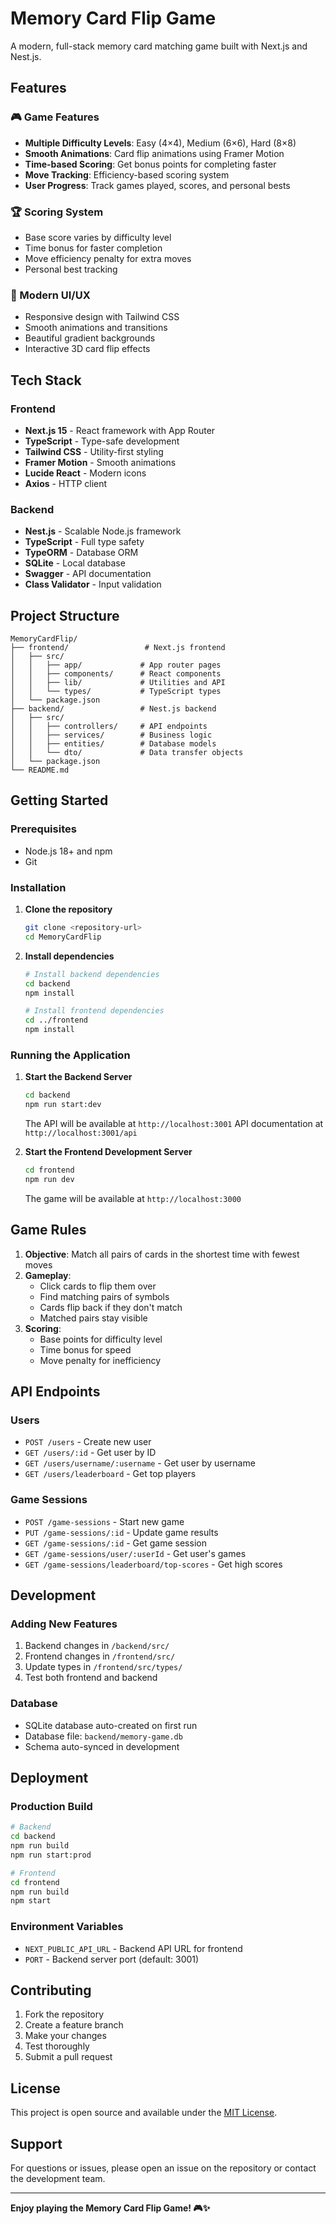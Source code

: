 # Memory Card Flip Game

A modern, full-stack memory card matching game built with Next.js and Nest.js.

## Features

### 🎮 Game Features
- **Multiple Difficulty Levels**: Easy (4×4), Medium (6×6), Hard (8×8)
- **Smooth Animations**: Card flip animations using Framer Motion
- **Time-based Scoring**: Get bonus points for completing faster
- **Move Tracking**: Efficiency-based scoring system
- **User Progress**: Track games played, scores, and personal bests

### 🏆 Scoring System
- Base score varies by difficulty level
- Time bonus for faster completion
- Move efficiency penalty for extra moves
- Personal best tracking

### 💫 Modern UI/UX
- Responsive design with Tailwind CSS
- Smooth animations and transitions
- Beautiful gradient backgrounds
- Interactive 3D card flip effects

## Tech Stack

### Frontend
- **Next.js 15** - React framework with App Router
- **TypeScript** - Type-safe development
- **Tailwind CSS** - Utility-first styling
- **Framer Motion** - Smooth animations
- **Lucide React** - Modern icons
- **Axios** - HTTP client

### Backend
- **Nest.js** - Scalable Node.js framework
- **TypeScript** - Full type safety
- **TypeORM** - Database ORM
- **SQLite** - Local database
- **Swagger** - API documentation
- **Class Validator** - Input validation

## Project Structure

```
MemoryCardFlip/
├── frontend/                 # Next.js frontend
│   ├── src/
│   │   ├── app/             # App router pages
│   │   ├── components/      # React components
│   │   ├── lib/             # Utilities and API
│   │   └── types/           # TypeScript types
│   └── package.json
├── backend/                 # Nest.js backend
│   ├── src/
│   │   ├── controllers/     # API endpoints
│   │   ├── services/        # Business logic
│   │   ├── entities/        # Database models
│   │   └── dto/             # Data transfer objects
│   └── package.json
└── README.md
```

## Getting Started

### Prerequisites
- Node.js 18+ and npm
- Git

### Installation

1. **Clone the repository**
   ```bash
   git clone <repository-url>
   cd MemoryCardFlip
   ```

2. **Install dependencies**
   ```bash
   # Install backend dependencies
   cd backend
   npm install
   
   # Install frontend dependencies
   cd ../frontend
   npm install
   ```

### Running the Application

1. **Start the Backend Server**
   ```bash
   cd backend
   npm run start:dev
   ```
   The API will be available at `http://localhost:3001`
   API documentation at `http://localhost:3001/api`

2. **Start the Frontend Development Server**
   ```bash
   cd frontend
   npm run dev
   ```
   The game will be available at `http://localhost:3000`

## Game Rules

1. **Objective**: Match all pairs of cards in the shortest time with fewest moves
2. **Gameplay**:
   - Click cards to flip them over
   - Find matching pairs of symbols
   - Cards flip back if they don't match
   - Matched pairs stay visible
3. **Scoring**:
   - Base points for difficulty level
   - Time bonus for speed
   - Move penalty for inefficiency

## API Endpoints

### Users
- `POST /users` - Create new user
- `GET /users/:id` - Get user by ID
- `GET /users/username/:username` - Get user by username
- `GET /users/leaderboard` - Get top players

### Game Sessions
- `POST /game-sessions` - Start new game
- `PUT /game-sessions/:id` - Update game results
- `GET /game-sessions/:id` - Get game session
- `GET /game-sessions/user/:userId` - Get user's games
- `GET /game-sessions/leaderboard/top-scores` - Get high scores

## Development

### Adding New Features
1. Backend changes in `/backend/src/`
2. Frontend changes in `/frontend/src/`
3. Update types in `/frontend/src/types/`
4. Test both frontend and backend

### Database
- SQLite database auto-created on first run
- Database file: `backend/memory-game.db`
- Schema auto-synced in development

## Deployment

### Production Build
```bash
# Backend
cd backend
npm run build
npm run start:prod

# Frontend
cd frontend
npm run build
npm start
```

### Environment Variables
- `NEXT_PUBLIC_API_URL` - Backend API URL for frontend
- `PORT` - Backend server port (default: 3001)

## Contributing

1. Fork the repository
2. Create a feature branch
3. Make your changes
4. Test thoroughly
5. Submit a pull request

## License

This project is open source and available under the [MIT License](LICENSE).

## Support

For questions or issues, please open an issue on the repository or contact the development team.

---

**Enjoy playing the Memory Card Flip Game! 🎮✨**

